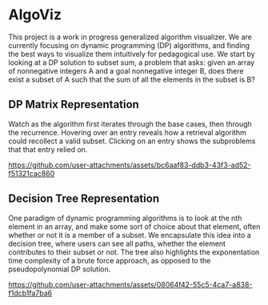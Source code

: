# AlgoViz
This project is a work in progress generalized algorithm visualizer. We are currently focusing on dynamic programming (DP) algorithms, and finding the best ways to visualize them intuitively for pedagogical use. We start by looking at a DP solution to subset sum, a problem that asks: given an array of nonnegative integers A and a goal nonnegative integer B, does there exist a subset of A such that the sum of all the elements in the subset is B?

## DP Matrix Representation
Watch as the algorithm first iterates through the base cases, then through the recurrence. Hovering over an entry reveals how a retrieval algorithm could recollect a valid subset. Clicking on an entry shows the subproblems that that entry relied on.

https://github.com/user-attachments/assets/bc6aaf83-ddb3-43f3-ad52-f51321cac860


## Decision Tree Representation
One paradigm of dynamic programming algorithms is to look at the nth element in an array, and make some sort of choice about that element, often whether or not it is a member of a subset. We encapsulate this idea into a decision tree, where users can see all paths, whether the element contributes to their subset or not. The tree also highlights the exponentation time complexity of a brute force approach, as opposed to the pseudopolynomial DP solution.

https://github.com/user-attachments/assets/08064f42-55c5-4ca7-a838-f1dcb1fa7ba6
